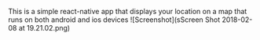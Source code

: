 This is a simple react-native app that displays your location on a map 
that runs on both android and ios devices
![Screenshot](sScreen Shot 2018-02-08 at 19.21.02.png)
